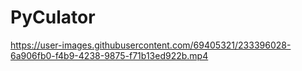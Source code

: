 # PyCulator



https://user-images.githubusercontent.com/69405321/233396028-6a906fb0-f4b9-4238-9875-f71b13ed922b.mp4


